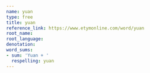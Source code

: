```yaml
---
name: yuan
type: free
title: yuan
reference_link: https://www.etymonline.com/word/yuan
root_name: 
root_language: 
denotation: 
word_sums:
- sum: 'Yuan + '
  respelling: yuan
---
```

